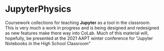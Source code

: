 # JupyterPhysics
Coursework collections for teaching **Jupyter** as a tool in the classroom.
This is very much a work in progress and is being designed and redesigned as new 
features make there way into CoLab.  Much of this material will, hopefully, be presented 
at the 2021 AAPT winter conference for "Jupyter Notebooks in the High School Classroom"
